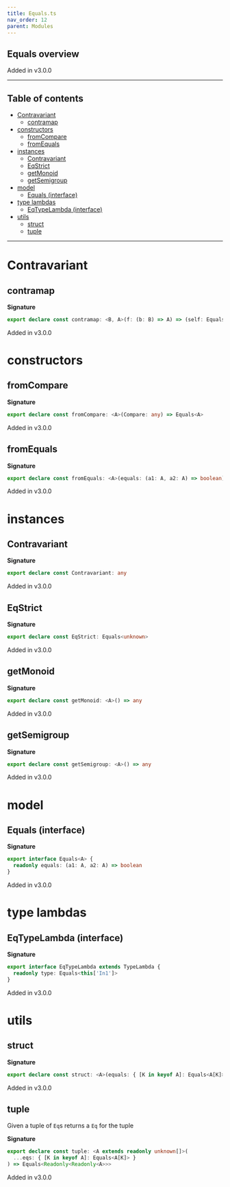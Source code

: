 ```yaml
---
title: Equals.ts
nav_order: 12
parent: Modules
---
```


## Equals overview

Added in v3.0.0

---

<h2 class="text-delta">Table of contents</h2>

- [Contravariant](#contravariant)
  - [contramap](#contramap)
- [constructors](#constructors)
  - [fromCompare](#fromcompare)
  - [fromEquals](#fromequals)
- [instances](#instances)
  - [Contravariant](#contravariant-1)
  - [EqStrict](#eqstrict)
  - [getMonoid](#getmonoid)
  - [getSemigroup](#getsemigroup)
- [model](#model)
  - [Equals (interface)](#equals-interface)
- [type lambdas](#type-lambdas)
  - [EqTypeLambda (interface)](#eqtypelambda-interface)
- [utils](#utils)
  - [struct](#struct)
  - [tuple](#tuple)

---

# Contravariant

## contramap

**Signature**

```ts
export declare const contramap: <B, A>(f: (b: B) => A) => (self: Equals<A>) => Equals<B>
```

Added in v3.0.0

# constructors

## fromCompare

**Signature**

```ts
export declare const fromCompare: <A>(Compare: any) => Equals<A>
```

Added in v3.0.0

## fromEquals

**Signature**

```ts
export declare const fromEquals: <A>(equals: (a1: A, a2: A) => boolean) => Equals<A>
```

Added in v3.0.0

# instances

## Contravariant

**Signature**

```ts
export declare const Contravariant: any
```

Added in v3.0.0

## EqStrict

**Signature**

```ts
export declare const EqStrict: Equals<unknown>
```

Added in v3.0.0

## getMonoid

**Signature**

```ts
export declare const getMonoid: <A>() => any
```

Added in v3.0.0

## getSemigroup

**Signature**

```ts
export declare const getSemigroup: <A>() => any
```

Added in v3.0.0

# model

## Equals (interface)

**Signature**

```ts
export interface Equals<A> {
  readonly equals: (a1: A, a2: A) => boolean
}
```

Added in v3.0.0

# type lambdas

## EqTypeLambda (interface)

**Signature**

```ts
export interface EqTypeLambda extends TypeLambda {
  readonly type: Equals<this['In1']>
}
```

Added in v3.0.0

# utils

## struct

**Signature**

```ts
export declare const struct: <A>(equals: { [K in keyof A]: Equals<A[K]> }) => Equals<{ readonly [K in keyof A]: A[K] }>
```

Added in v3.0.0

## tuple

Given a tuple of `Eq`s returns a `Eq` for the tuple

**Signature**

```ts
export declare const tuple: <A extends readonly unknown[]>(
  ...eqs: { [K in keyof A]: Equals<A[K]> }
) => Equals<Readonly<Readonly<A>>>
```

Added in v3.0.0
